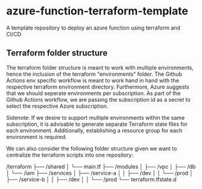 # azure-function-terraform-template
A template repository to deploy an azure function using terraform and CI/CD

## Terraform folder structure
The terraform folder structure is meant to work with multiple environments, hence the inclusion of the terraform "environments" folder. The Github Actions env specific workflow is meant to work hand in hand with the respective terraform environment directory. Furthermore, Azure suggests that we should seperate environments per subscription. As part of the Github Actions workflow, we are passing the subscription id as a secret to select the respective Azure subscription.

Sidenote: If we desire to support multiple environments within the same subscription, it is advisable to generate separate Terraform state files for each environment. Additionally, establishing a resource group for each environment is required.

We can also consider the following folder structure given we want to centralize the terraform scripts into one repository:

/terraform
  ├── /shared
  │     └── main.tf
  ├── /modules
  │     ├── /vpc
  │     ├── /db
  │     └── /iam
  ├── /services
  │     ├── /service-a
  │     │     ├── /dev
  │     │     └── /prod
  │     ├── /service-b
  │     │     ├── /dev
  │     │     └── /prod
  └── terraform.tfstate.d
